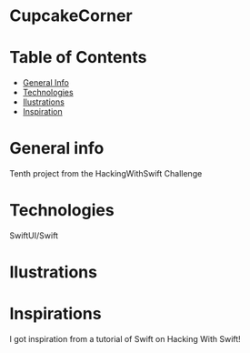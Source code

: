 # CupcakeCorner
# Table of Contents

- <a href="https://github.com/sergiosepulveda09/CupcakeCorner/tree/main#general-info" >General Info</a>
- <a href="https://github.com/sergiosepulveda09/CupcakeCorner/tree/main#technologies">Technologies</a>
- <a href="https://github.com/sergiosepulveda09/CupcakeCorner/tree/main#ilustrations">Ilustrations</a>
- <a href="https://github.com/sergiosepulveda09/CupcakeCorner/tree/main#inspirations">Inspiration</a>

# General info

Tenth project from the HackingWithSwift Challenge

# Technologies
SwiftUI/Swift

# Ilustrations



# Inspirations
I got inspiration from a tutorial of Swift on Hacking With Swift! 
